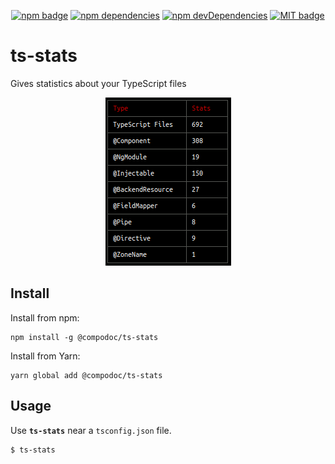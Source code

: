 <p align="center">
  <a href="https://www.npmjs.com/package/@compodoc/ts-stats"><img src="https://badge.fury.io/js/%40compodoc%2Fts-stats.svg" alt="npm badge"></a>
  <a href="https://david-dm.org/compodoc/ts-stats"><img src="https://david-dm.org/compodoc/ts-stats.svg" alt="npm dependencies"></a>
  <a href="https://david-dm.org/compodoc/ts-stats?type=dev"><img src="https://david-dm.org/compodoc/ts-stats/dev-status.svg" alt="npm devDependencies"></a>
  <a href="http://opensource.org/licenses/MIT"><img src="http://img.shields.io/badge/license-MIT-brightgreen.svg" alt="MIT badge"></a>
</p>

# ts-stats
Gives statistics about your TypeScript files

<p align="center">
  <img src="https://raw.githubusercontent.com/compodoc/ts-stats/master/screenshots/terminal.png" alt="ts-stats">
</p>

## Install

Install from npm:

```
npm install -g @compodoc/ts-stats
```

Install from Yarn:

```
yarn global add @compodoc/ts-stats
```

## Usage

Use __`ts-stats`__ near a `tsconfig.json` file.

```
$ ts-stats
```
